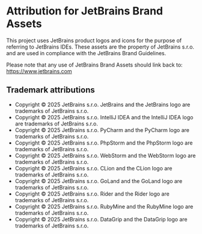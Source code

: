 ﻿# Attribution for JetBrains Brand Assets

This project uses JetBrains product logos and icons for the purpose of referring to JetBrains IDEs. These assets are the
property of JetBrains s.r.o. and are used in compliance with the JetBrains Brand Guidelines.

Please note that any use of JetBrains Brand Assets should link back to:
https://www.jetbrains.com

## Trademark attributions

- Copyright © 2025 JetBrains s.r.o. JetBrains and the JetBrains logo are trademarks of JetBrains s.r.o.
- Copyright © 2025 JetBrains s.r.o. IntelliJ IDEA and the IntelliJ IDEA logo are trademarks of JetBrains s.r.o.
- Copyright © 2025 JetBrains s.r.o. PyCharm and the PyCharm logo are trademarks of JetBrains s.r.o.
- Copyright © 2025 JetBrains s.r.o. PhpStorm and the PhpStorm logo are trademarks of JetBrains s.r.o.
- Copyright © 2025 JetBrains s.r.o. WebStorm and the WebStorm logo are trademarks of JetBrains s.r.o.
- Copyright © 2025 JetBrains s.r.o. CLion and the CLion logo are trademarks of JetBrains s.r.o.
- Copyright © 2025 JetBrains s.r.o. GoLand and the GoLand logo are trademarks of JetBrains s.r.o.
- Copyright © 2025 JetBrains s.r.o. Rider and the Rider logo are trademarks of JetBrains s.r.o.
- Copyright © 2025 JetBrains s.r.o. RubyMine and the RubyMine logo are trademarks of JetBrains s.r.o.
- Copyright © 2025 JetBrains s.r.o. DataGrip and the DataGrip logo are trademarks of JetBrains s.r.o.